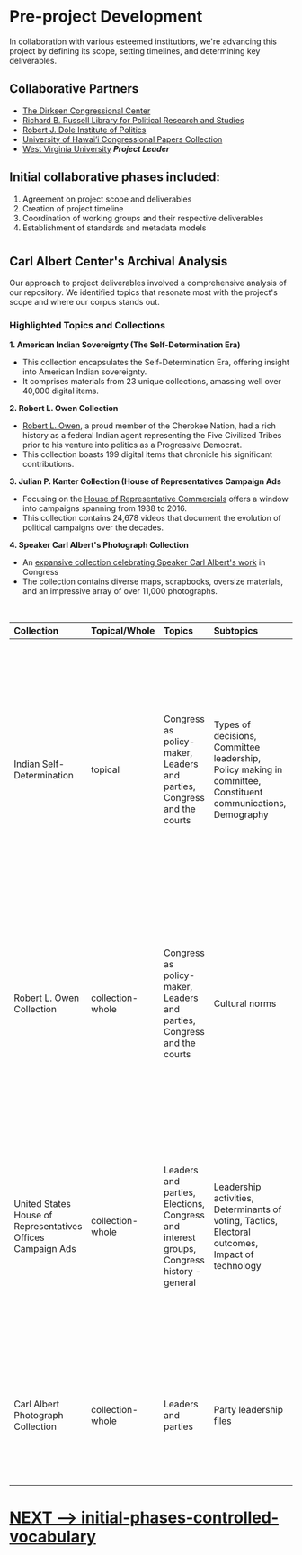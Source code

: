 # **Pre-project Development**

In collaboration with various esteemed institutions, we're advancing this project by defining its scope, setting timelines, and determining key deliverables.

## Collaborative Partners

* [The Dirksen Congressional Center](https://dirksencenter.org/dirksen-congressional-center)
* [Richard B. Russell Library for Political Research and Studies](https://www.libs.uga.edu/russell-library)
* [Robert J. Dole Institute of Politics](https://doleinstitute.org/)
* [University of Hawai’i Congressional Papers Collection](https://manoa.hawaii.edu/library/research/collections/archives/hawaii-congressional-papers-collection/)
* [West Virginia University](https://www.wvu.edu/) ***Project Leader*** 

## Initial collaborative phases included:

1. Agreement on project scope and deliverables
2. Creation of project timeline
3. Coordination of working groups and their respective deliverables
4. Establishment of standards and metadata models

#


## Carl Albert Center's Archival Analysis

Our approach to project deliverables involved a comprehensive analysis of our repository. We identified topics that resonate most with the project's scope and where our corpus stands out.

### Highlighted Topics and Collections

**1. American Indian Sovereignty (The Self-Determination Era)**

* This collection encapsulates the Self-Determination Era, offering insight into American Indian sovereignty.
* It comprises materials from 23 unique collections, amassing well over 40,000 digital items.

**2. Robert L. Owen Collection**
* [Robert L. Owen](https://arc.ou.edu/repositories/3/resources/32), a proud member of the Cherokee Nation, had a rich history as a federal Indian agent representing the Five Civilized Tribes prior to his venture into politics as a Progressive Democrat.
* This collection boasts 199 digital items that chronicle his significant contributions.

**3. Julian P. Kanter Collection (House of Representatives Campaign Ads**
* Focusing on the [House of Representative Commercials](https://arc.ou.edu/repositories/6) offers a window into campaigns spanning from 1938 to 2016.
* This collection contains 24,678 videos that document the evolution of political campaigns over the decades.

**4. Speaker Carl Albert's Photograph Collection**
* An [expansive collection celebrating Speaker Carl Albert's work](https://arc.ou.edu/repositories/3/archival_objects/422780) in Congress
* The collection contains diverse maps, scrapbooks, oversize materials, and an impressive array of over 11,000 photographs.

<br/>

|  Collection  |  Topical/Whole  |   Topics   |  Subtopics  |  Significance  |  Extent  |  Formats  |
|  :---  |  :---  |  :---  |  :---  |  :---  |  :---  |  :---  |
|  Indian Self-Determination |  topical  |  Congress as policy-maker, Leaders and parties, Congress and the courts  |  Types of decisions, Committee leadership, Policy making in committee, Constituent communications, Demography  |  Congressional offices hold correspondence showcasing intricate strategies used by tribal entities and congressional members. Collections highlight policy actions and issues affecting tribes across various states. While much of the relevant legislation has a national purview, our project isn't solely focused on Oklahoma.  |  23 collections  |  PDF/A, PDF/E or PDF with original file, TIFF  |
|  Robert L. Owen Collection  |  collection-whole  |  Congress as policy-maker, Leaders and parties, Congress and the courts  |  Cultural norms  |  Robert L. Owen was a member of the Cherokee Nation and represented the Five Civilized Tribes as a federal Indian agent before entering politics as a Progressive Democrat. Owen is one of only four Native Americans serving in the United States Senate.  |  199 items  |  PDF/A, PDF/E or PDF with original file, TIFF  |
|  United States House of Representatives Offices Campaign Ads  |  collection-whole  |  Leaders and parties, Elections, Congress and interest groups, Congress history - general  |  Leadership activities, Determinants of voting, Tactics, Electoral outcomes, Impact of technology  |  Through the collection of television and radio political advertisements, film, social media, and other sources, the archive seeks to expand the knowledge and understanding of political communications, and the growth and changes in this field across the most significant and prolific era in world history.  |  24,678 items  |  Motion JPEG 2000, MOV, AVI  |
|  Carl Albert Photograph Collection  |  collection-whole  |  Leaders and parties  |  Party leadership files  |  Exclusive to the Carl Albert Center Archives is the vast personal collective of Albert’s photograph collection ranging the entirety of his career.    |  11,000 items  |  TIFF  |

#

# [NEXT --> initial-phases-controlled-vocabulary](https://github.com/prys0000/congressional-portal-project/blob/main/workflows/2-initial-phases-controlled-vocab.md) 
